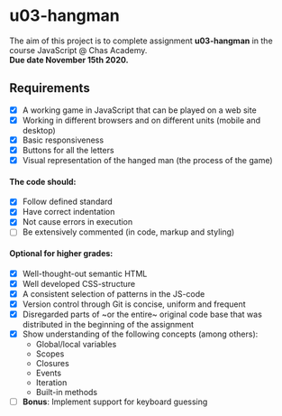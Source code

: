 # u03-hangman

The aim of this project is to complete assignment **u03-hangman** in the course JavaScript @ Chas Academy.  
**Due date November 15th 2020.**

## Requirements

- [x] A working game in JavaScript that can be played on a web site
- [x] Working in different browsers and on different units (mobile and desktop)
- [x] Basic responsiveness
- [x] Buttons for all the letters
- [x] Visual representation of the hanged man (the process of the game)

#### The code should:
- [x] Follow defined standard
- [x] Have correct indentation
- [x] Not cause errors in execution
- [ ] Be extensively commented (in code, markup and styling)

#### Optional for higher grades:
- [x] Well-thought-out semantic HTML
- [x] Well developed CSS-structure
- [x] A consistent selection of patterns in the JS-code
- [x] Version control through Git is concise, uniform and frequent
- [x] Disregarded parts of ~or the entire~ original code base that was distributed in the beginning of the assignment
- [x] Show understanding of the following concepts (among others):
    - Global/local variables
    - Scopes
    - Closures
    - Events
    - Iteration
    - Built-in methods
- [ ] **Bonus**: Implement support for keyboard guessing
